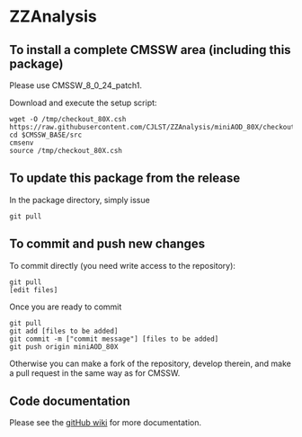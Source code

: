 ZZAnalysis
==========

To install a complete CMSSW area (including this package)
------------------------------
Please use CMSSW_8_0_24_patch1.

Download and execute the setup script:
```
wget -O /tmp/checkout_80X.csh https://raw.githubusercontent.com/CJLST/ZZAnalysis/miniAOD_80X/checkout_80X.csh
cd $CMSSW_BASE/src
cmsenv
source /tmp/checkout_80X.csh
```

To update this package from the release
------------------------------------------
In the package directory, simply issue
```
git pull
```

To commit and push new changes
------------------------------
To commit directly (you need write access to the repository):
```
git pull
[edit files]
```
Once you are ready to commit
```
git pull
git add [files to be added]
git commit -m ["commit message"] [files to be added]
git push origin miniAOD_80X
```

Otherwise you can make a fork of the repository, develop therein, and make a pull request in the same way as for CMSSW.

Code documentation
------------------
Please see the [gitHub wiki](https://github.com/CJLST/ZZAnalysis) for more documentation.
